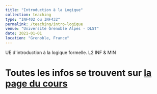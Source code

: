 ```yaml
---
title: "Introduction à la Logique"
collection: teaching
type: "INF402 ou INF432"
permalink: /teaching/intro-logique
venue: "Université Grenoble Alpes - DLST"
date: 2021-01-01
location: "Grenoble, France"
---
```


UE d'introduction à la logique formelle. L2 INF & MIN  


Toutes les infos se trouvent sur [la page du cours](https://wackb.gricad-pages.univ-grenoble-alpes.fr/inf402/)
======
